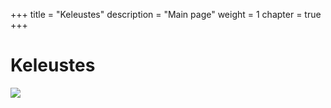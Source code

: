+++
title = "Keleustes"
description = "Main page"
weight = 1
chapter = true
+++

# Keleustes

![](/images/raspberrypi/IMG_0339.JPG)


